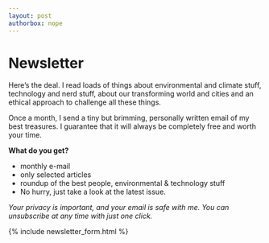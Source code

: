 ```yaml
---
layout: post
authorbox: nope
---
```


# Newsletter

Here’s the deal. I read loads of things about environmental and climate stuff, technology and nerd stuff, about our transforming world and cities and an ethical approach to challenge all these things.

Once a month, I send a tiny but brimming, personally written email of my best treasures. I guarantee that it will always be completely free and worth your time.

**What do you get?**

- monthly e-mail
- only selected articles
- roundup of the best people, environmental & technology stuff
- No hurry, just take a look at the latest issue.

*Your privacy is important, and your email is safe with me. You can unsubscribe at any time with just one click.*

{% include newsletter_form.html %}